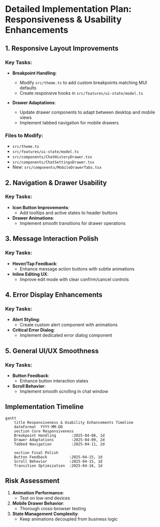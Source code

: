 # Detailed Implementation Plan: Responsiveness & Usability Enhancements

## 1. Responsive Layout Improvements

### Key Tasks:

- **Breakpoint Handling**:

  - Modify `src/theme.ts` to add custom breakpoints matching MUI defaults
  - Create responsive hooks in `src/features/ui-state/model.ts`

- **Drawer Adaptations**:
  - Update drawer components to adapt between desktop and mobile views
  - Implement tabbed navigation for mobile drawers

### Files to Modify:

- `src/theme.ts`
- `src/features/ui-state/model.ts`
- `src/components/ChatHistoryDrawer.tsx`
- `src/components/ChatSettingsDrawer.tsx`
- New: `src/components/MobileDrawerTabs.tsx`

## 2. Navigation & Drawer Usability

### Key Tasks:

- **Icon Button Improvements**:
  - Add tooltips and active states to header buttons
- **Drawer Animations**:
  - Implement smooth transitions for drawer operations

## 3. Message Interaction Polish

### Key Tasks:

- **Hover/Tap Feedback**:
  - Enhance message action buttons with subtle animations
- **Inline Editing UX**:
  - Improve edit mode with clear confirm/cancel controls

## 4. Error Display Enhancements

### Key Tasks:

- **Alert Styling**:
  - Create custom alert component with animations
- **Critical Error Dialog**:
  - Implement dedicated error dialog component

## 5. General UI/UX Smoothness

### Key Tasks:

- **Button Feedback**:
  - Enhance button interaction states
- **Scroll Behavior**:
  - Implement smooth scrolling in chat window

## Implementation Timeline

```mermaid
gantt
    title Responsiveness & Usability Enhancements Timeline
    dateFormat  YYYY-MM-DD
    section Core Responsiveness
    Breakpoint Handling       :2025-04-08, 1d
    Drawer Adaptations        :2025-04-09, 2d
    Tabbed Navigation         :2025-04-11, 2d

    section Final Polish
    Button Feedback          :2025-04-15, 1d
    Scroll Behavior          :2025-04-15, 1d
    Transition Optimization  :2025-04-16, 1d
```

## Risk Assessment

1. **Animation Performance**:
   - Test on low-end devices
2. **Mobile Drawer Behavior**:
   - Thorough cross-browser testing
3. **State Management Complexity**:
   - Keep animations decoupled from business logic
